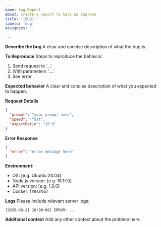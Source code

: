 ```yaml
---
name: Bug Report
about: Create a report to help us improve
title: '[BUG] '
labels: 'bug'
assignees: ''

---
```


**Describe the bug**
A clear and concise description of what the bug is.

**To Reproduce**
Steps to reproduce the behavior:
1. Send request to '...'
2. With parameters '....'
3. See error

**Expected behavior**
A clear and concise description of what you expected to happen.

**Request Details**
```json
{
  "prompt": "your prompt here",
  "speed": "fast",
  "aspectRatio": "16:9"
}
```

**Error Response**
```json
{
  "error": "error message here"
}
```

**Environment:**
 - OS: [e.g. Ubuntu 20.04]
 - Node.js version: [e.g. 18.17.0]
 - API version: [e.g. 1.0.0]
 - Docker: [Yes/No]

**Logs**
Please include relevant server logs:
```
[2025-08-21 10:30:00] ERROR: ...
```

**Additional context**
Add any other context about the problem here.
